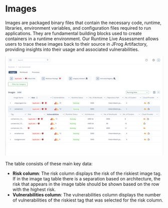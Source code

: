 # Images

Images are packaged binary files that contain the necessary code, runtime, libraries, environment variables, and configuration files required to run applications. They are fundamental building blocks used to create containers in a runtime environment. Our Runtime Live Assessment allows users to trace these images back to their source in JFrog Artifactory, providing insights into their usage and associated vulnerabilities.

![](<../.gitbook/assets/Screenshot 2024-08-20 at 21.45.14.png>)

The table consists of these main key data:

* **Risk column**: The risk column displays the risk of the riskiest image tag. If in the image tag table there is a separation based on architecture, the risk that appears in the image table should be shown based on the row with the highest risk.&#x20;
* **Vulnerabilities column**: The vulnerabilities column displays the number of vulnerabilities of the riskiest tag that was selected for the risk column.





